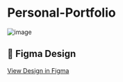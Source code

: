 # Personal-Portfolio

![image](https://github.com/user-attachments/assets/c0ec1744-2301-4463-8d91-2fc0def2a4f9)


## 🧩 Figma Design

[View Design in Figma](https://www.figma.com/proto/4LteC8WapAz8pwxhac4fYC/PORTFOLIO?node-id=2406-718&p=f&viewport=-1282%2C-561%2C0.13&t=26T7HaZZtlI2fGZ4-1&scaling=scale-down-width&content-scaling=fixed&starting-point-node-id=2406%3A718&show-proto-sidebar=1)
